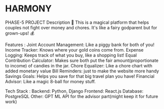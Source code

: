 # HARMONY
PHASE-5 PROJECT
Description 📝
This is a magical platform that helps couples not fight over money and chores. It's like a fairy godparent but for grown-ups! 💰

Features :
Joint Account Management: Like a piggy bank for both of you!
Income Tracker: Knows where your gold coins come from.
Expense Logging: Keeps track of what you buy, like a shopping list!
Equal Contribution Calculator: Makes sure both put the fair amount(proportionate to income) of candies in the jar.
Chore Equalizer: Like a chore chart with added monetary value
Bill Reminders: just to make the website more handy 
Savings Goals: Helps you save for that big travel plan you have!
Financial Advisor: Like a magic 8-ball for money stuff.

Tech Stack :
Backend: Python, Django
Frontend: React.js
Database: PostgreSQL
Other: GPT ML API for the advisor part(might keep it for future work)
